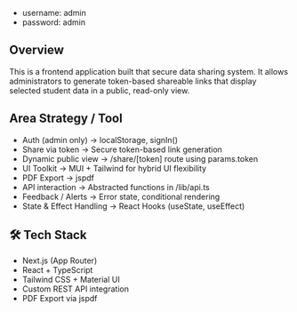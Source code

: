 - username: admin 
- password: admin

## Overview
This is a frontend application built that secure data sharing system. It allows administrators to generate token-based shareable links that display selected student data in a public, read-only view.

## Area	Strategy / Tool
- Auth (admin only)	-> localStorage, signIn() 
- Share via token	-> Secure token-based link generation
- Dynamic public view	-> /share/[token] route using params.token
- UI Toolkit -> MUI + Tailwind for hybrid UI flexibility
- PDF Export ->	jspdf
- API interaction -> Abstracted functions in /lib/api.ts
- Feedback / Alerts	-> Error state, conditional rendering
- State & Effect Handling	-> React Hooks (useState, useEffect)

## 🛠️ Tech Stack
- Next.js (App Router)
- React + TypeScript
- Tailwind CSS + Material UI
- Custom REST API integration
- PDF Export via jspdf
